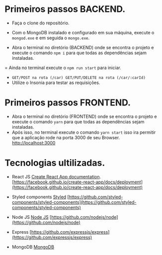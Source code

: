 # Primeiros passos BACKEND.

- Faça o clone do repositório.

- Com o MongoDB instalado e configurado em sua máquina, execute o `mongod.exe` e em seguida o `mongo.exe`.

- Abra o terminal no diretório (BACKEND) onde se encontra o projeto e execute o comando `npm i` para que todas as dependências sejam instaladas.

= Ainda no terminal execute o `npm run start` para iniciar.

- `GET/POST na rota (/car) GET/PUT/DELETE na rota (/car/:carId)`
- Utilize o Insonia para testar as requisições.

# Primeiros passos FRONTEND.

- Abra o terminal no diretório (FRONTEND) onde se encontra o projeto e execute o comando `yarn` para que todas as dependências sejam instaladas.
- Após isso, no terminal execute o comando `yarn start` isso ira permitir que a aplicação rode na porta 3000 de seu Browser. [http://localhost:3000](http://localhost:3000)

# Tecnologias ultilizadas.

- React JS
  [Create React App documentation](https://facebook.github.io/create-react-app/docs/getting-started).
  [https://facebook.github.io/create-react-app/docs/deployment](https://facebook.github.io/create-react-app/docs/deployment)

- Styled components
  [Styled](https://styled-components.com/)
  [https://github.com/styled-components/styled-components](https://github.com/styled-components/styled-components)

- Node JS
  [Node JS](https://nodejs.org/api/)
  [https://github.com/nodejs/node](https://github.com/nodejs/node)

- Express
  [https://github.com/expressjs/express](https://github.com/expressjs/express)

- MongoDB
  [MongoDB](https://www.mongodb.com/)
